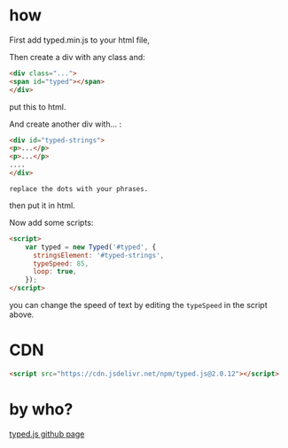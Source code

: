 # how
First add typed.min.js to your html file,

Then create a div with any class and:
```html
<div class="...">
<span id="typed"></span>
</div>
```
put this to html.

And create another div with... :
```html
<div id="typed-strings">
<p>...</p>
<p>...</p>
....
</div>
```
``replace the dots with your phrases.``

then put it in html.

Now add some scripts:
```html
<script>
    var typed = new Typed('#typed', {
      stringsElement: '#typed-strings',
      typeSpeed: 85,
      loop: true,
    });
</script>
```
you can change the speed of text by editing the
`typeSpeed` in the script above.
# CDN
```html
<script src="https://cdn.jsdelivr.net/npm/typed.js@2.0.12"></script>
```
# by who?
[typed.js github page](https://github.com/mattboldt/typed.js/)
